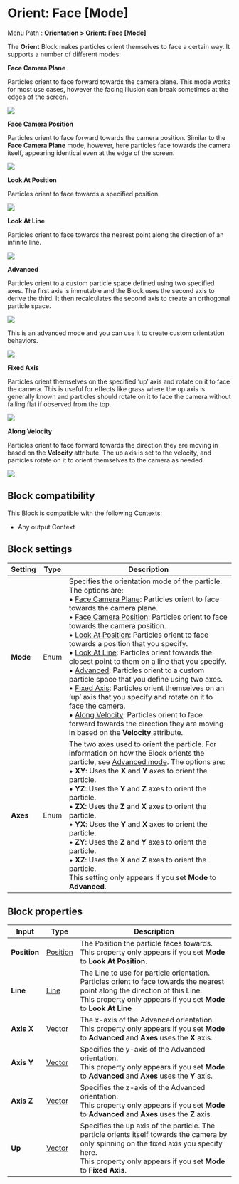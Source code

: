 # Orient: Face [Mode]

Menu Path : **Orientation > Orient: Face [Mode]**

The **Orient** Block makes particles orient themselves to face a certain way. It supports a number of different modes:

<a name="face-camera-plane"></a>

**Face Camera Plane**

Particles orient to face forward towards the camera plane. This mode works for most use cases, however the facing illusion can break sometimes at the edges of the screen.

![](Images/Block-OrientFaceCameraPlane.png)

<a name="face-camera-position"></a>

**Face Camera Position**

Particles orient to face forward towards the camera position. Similar to the **Face Camera Plane** mode, however, here particles face towards the camera itself, appearing identical even at the edge of the screen.

![](Images/Block-OrientFaceCameraPosition.png)

<a name="look-at-position"></a>

**Look At Position**

Particles orient to face towards a specified position.

![](Images/Block-OrientLookAtPosition.gif)

<a name="look-at-line"></a>

**Look At Line**

Particles orient to face towards the nearest point along the direction of an infinite line.

![](Images/Block-OrientLookAtLine.gif)

<a name="advanced"></a>

**Advanced**

Particles orient to a custom particle space defined using two specified axes. The first axis is immutable and the Block uses the second axis to derive the third. It then recalculates the second axis to create an orthogonal particle space. 

![](Images/Block-OrientAdvancedAxisBuilding.gif)

This is an advanced mode and you can use it to create custom orientation behaviors.

![](Images/Block-OrientAdvanced.gif)

<a name="fixed-axis"></a>

**Fixed Axis**

Particles orient themselves on the specified ‘up’ axis and rotate on it to face the camera. This is useful for effects like grass where the up axis is generally known and particles should rotate on it to face the camera without falling flat if observed from the top.

![](Images/Block-OrientFixedAxis.png)

<a name="along-velocity"></a>

**Along Velocity**

Particles orient to face forward towards the direction they are moving in based on the **Velocity** attribute. The up axis is set to the velocity, and particles rotate on it to orient themselves to the camera as needed.

![](Images/Block-OrientAlongVelocity.gif)

## Block compatibility

This Block is compatible with the following Contexts:

- Any output Context

## Block settings

| **Setting** | **Type** | **Description**                                              |
| ----------- | -------- | ------------------------------------------------------------ |
| **Mode**    | Enum     | Specifies the orientation mode of the particle. The options are:<br/>&#8226; [Face Camera Plane](#face-camera-plane): Particles orient to face towards the camera plane.<br/>&#8226; [Face Camera Position](#face-camera-position): Particles orient to face towards the camera position.<br/>&#8226; [Look At Position](#look-at-position): Particles orient to face towards a position that you specify.<br/>&#8226; [Look At Line](#look-at-line): Particles orient towards the closest point to them on a line that you specify.<br/>&#8226; [Advanced](#advanced): Particles orient to a custom particle space that you define using two axes.<br/>&#8226; [Fixed Axis](#fixed-axis): Particles orient themselves on an ‘up’ axis that you specify and rotate on it to face the camera.<br/>&#8226; [Along Velocity](#along-velocity): Particles orient to face forward towards the direction they are moving in based on the **Velocity** attribute. |
| **Axes**    | Enum     | The two axes used to orient the particle. For information on how the Block orients the particle, see [Advanced mode](#advanced). The options are:<br/>&#8226; **XY**: Uses the **X** and **Y** axes to orient the particle.<br/>&#8226; **YZ**: Uses the **Y** and **Z** axes to orient the particle.<br/>&#8226; **ZX**: Uses the **Z** and **X** axes to orient the particle.<br/>&#8226; **YX**: Uses the **Y** and **X** axes to orient the particle.<br/>&#8226; **ZY**: Uses the **Z** and **Y** axes to orient the particle.<br/>&#8226; **XZ**: Uses the **X** and **Z** axes to orient the particle.<br/> This setting only appears if you set **Mode** to **Advanced**. |

## Block properties

| **Input**    | **Type**                     | **Description**                                              |
| ------------ | ---------------------------- | ------------------------------------------------------------ |
| **Position** | [Position](Type-Position.md) | The Position the particle faces towards.<br/>This property only appears if you set **Mode** to **Look At Position**. |
| **Line**     | [Line](Type-Line.md)         | The Line to use for particle orientation. Particles orient to face towards the nearest point along the direction of this Line.<br/>This property only appears if you set **Mode** to **Look At Line** |
| **Axis X**   | [Vector](Type-Vector.md)     | The x-axis of the Advanced orientation.<br/>This property only appears if you set **Mode** to **Advanced** and **Axes** uses the **X** axis. |
| **Axis Y**   | [Vector](Type-Vector.md)     | Specifies the y-axis of the Advanced orientation.<br/>This property only appears if you set **Mode** to **Advanced** and **Axes** uses the **Y** axis. |
| **Axis Z**   | [Vector](Type-Vector.md)     | Specifies the z-axis of the Advanced orientation.<br/>This property only appears if you set **Mode** to **Advanced** and **Axes** uses the **Z** axis. |
| **Up**       | [Vector](Type-Vector.md)     | Specifies the up axis of the particle. The particle orients itself towards the camera by only spinning on the fixed axis you specify here.<br/>This property only appears if you set **Mode** to **Fixed Axis**. |